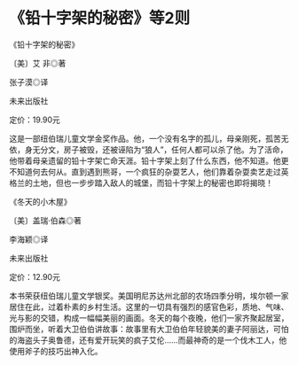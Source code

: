 # 《铅十字架的秘密》等2则

《铅十字架的秘密》 

〔美〕艾 非◎著 

张子漠◎译 

未来出版社 

定价：19.90元 

这是一部纽伯瑞儿童文学金奖作品。他，一个没有名字的孤儿，母亲刚死，孤苦无依，身无分文，房子被毁，还被诬陷为“狼人”，任何人都可以杀了他。为了活命，他带着母亲遗留的铅十字架亡命天涯。铅十字架上刻了什么东西，他不知道。他更不知道何去何从。直到遇到熊哥，一个疯狂的杂耍艺人，他们靠着杂耍卖艺走过英格兰的土地，但也一步步踏入敌人的城堡，而铅十字架上的秘密也即将揭晓！ 

《冬天的小木屋》 

〔美〕盖瑞·伯森◎著 

李海颖◎译 

未来出版社 

定价：12.90元 

本书荣获纽伯瑞儿童文学银奖。美国明尼苏达州北部的农场四季分明，埃尔顿一家居住在此，过着朴素的乡村生活。这里的一切具有强烈的感官色彩，质地、气味、光与影的交错，构成一幅幅美丽的画面。冬天的每个夜晚，他们一家齐聚起居室，围炉而坐，听着大卫伯伯讲故事：故事里有大卫伯伯年轻貌美的妻子阿丽达，可怕的海盗头子奥鲁德，还有爱开玩笑的疯子艾伦……而最神奇的是一个伐木工人，他使用斧子的技巧出神入化。